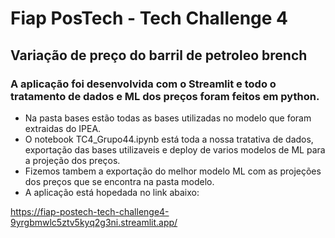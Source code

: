 # Fiap PosTech - Tech Challenge 4
## Variação de preço do barril de petroleo brench

### A aplicação foi desenvolvida com o Streamlit e todo o tratamento de dados e ML dos preços foram feitos em python.

- Na pasta bases estão todas as bases utilizadas no modelo que foram extraidas do IPEA.
- O notebook TC4_Grupo44.ipynb está toda a nossa tratativa de dados, exportação das bases utilizaveis e deploy de varios modelos de ML para a projeção dos preços.
- Fizemos tambem a exportação do melhor modelo ML com as projeções dos preços que se encontra na pasta modelo. 
- A aplicação está hopedada no link abaixo:

https://fiap-postech-tech-challenge4-9yrgbmwlc5ztv5kyq2g3ni.streamlit.app/

